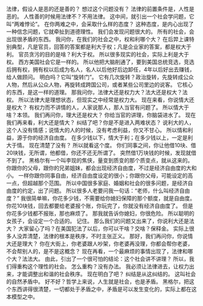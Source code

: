 法律，假设人是恶的还是善的？
想过这个问题没有？
法律的前置条件是，人性是恶的。
人性善的时候用法律不？不用法律。
这中间，就引出一个社会学问题，它叫“两难悖论”。
在你两难之中，会采取什么样的态度？
这种态度，是内心出现了一种信念问题，它就牵扯到道德理性。
我们会发现问题很大的。
所有的社会，会出现很矛盾的东西。
我问你，在我们的社会之中，权和利哪个大？
在后羿上课特别典型，凡是官员，回答的答案都是利大于权；凡是企业家的答案，都是权大于利。
官员贪污的目的是啥？利大于权。
所以很多现实的社会，实际上利是大于权。
西方美国社会它是一样的。
所以他把大脑削通了，要到美国总统竞选，竞选后拥有权，拥有权以后成为名人，名人以后他好后边卸任，4年以后好出去赚钱，给人做顾问。
明白吗？它叫“旋转门”。
它有几次旋转？政治旋转，先旋转成公众人物，然后从公众人物，再旋转成跨国公司，或者某些公司里边的说客。
它核心的东西，是这一样的道理。
那我问你，法律大还是权力大？法大还是权大？法权。
所以法律大是理想状态，但现实之中经常是权力大。
现在来看，你说情大还是权大？
有权力而不讲情的人，人家说那人，那人当官有问题了。
所以情大于啥？本领。
我们再问你，理大还是权大？
你给当官的讲理，你脑袋进水了。
现在我们再来看，利大还是情大？
纠结了吧？你是不是进入两难状态？
说利大的人，这个人没有情感；说情大的人的时候，没有考虑利益，你又不甘心。
所以情和利益，源于你的经济自由度。
在多少钱以下，情大于利；在多少钱以上，一定是利大于情。
现在清楚了没有？
所以就看这个度。
你们同事之间，你让他借10块、借20块钱，无所谓，他都借，你还不还无所谓了。
突然借1万块钱的时候，发现就借不到了。
黑格尔有一个叫李现的焦侠，量变到质变的那个质变点，就从这来的。
你跟你的父母，跟你的兄弟姐妹，都会出现经济自由度，不过是经济自由度的大和小。
一样你跟你同事自由，经济自由度设定的很小；你跟你父母，可能设定的高一点，但超越那个范围。
所以中国很多家庭、婚姻和社会的很多问题，是经济自由度的约定，出了问题。
所以很多人老要问我一句话：“老师，什么叫经济自由度？”
我很简单嘛，你花多少钱，不需要给你媳妇保障的那个额度，就是自由度。
你花10块钱，回去都要给老婆报个账，你玩完了，你就没有经济自由度了。
但是你花多少钱都不报账，那也麻烦了。
那我就告诉你媳妇，你很危险。
所以聪明的女孩子，会设定一个合适的。
记住。
那么我们的问题又出来了，你说利大还是法大？
大家留心了吗？在美国犯法了以后，你可以干啥？交啥？保释金。
实际上很多人没弄清楚，法律的根本是秩序，不时主张正义。
那好，我们再问你，你说情大还是理大？
你在大街上，你老婆跟人吵架，你老婆再没理，你都会帮你老婆，不会帮别人的，是不是这概念？
现在再看，一个最麻烦的事情出现了，法律和哪个大？法法大。
由此，引出了一个很可怕的结论：这个社会讲不讲理？
所以，我们得重构这个理性的社会。
怎么重构？没有办法。
我必须让法律进去，让权力出来，才能调整出和谐的社会秩序。
现在明白了吧？
纠结是从这纠结的。
这叫社会的自然矛盾中。
好不好？哲学上来说，人生就是社会，也是矛盾。
黑格尔，把这个东西讲得很清楚，一切都处于矛盾之中，矛盾是可以发生变化的，实际上都在这本模型之中。